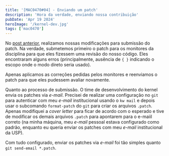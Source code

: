 ```yaml
---
title: '[MAC0470#04] - Enviando um patch'
description: 'Hora da verdade, enviando nossa contribuição'
pubDate: 'Apr 19 2024'
heroImage: '/kernel-dev.jpg'
tags: ['mac0470']
---
```


No [post anterior](/blog/mac0470-03-kernel-contrib-iio), realizamos nossas modificações para submissão do patch. Na verdade, submetemos primeiro o patch para os monitores da disciplina para que eles fizessem uma revisão do nosso código. Eles encontraram alguns erros (principalmente, ausência de `{ }` indicando o escopo onde o modo direto seria usado).

Apenas aplicamos as correções pedidas pelos monitores e reenviamos o patch para que eles pudessem avaliar novamente.

Quanto ao processo de submissão. O time de desenvolvimento do kernel envia os patches via _e-mail_. Precisei de realizar uma configuração no `git` para autenticar com meu _e-mail_ institucional usando o `kw mail` e depois usar o subcomando `format-patch` do `git` para criar os arquivos `.patch`. Apenas modifiquei a _cover letter_ para ficar de acordo com o esperado e tive de modificar os demais arquivos `.patch` para apontarem para o e-maiil correto (na minha máquina, meu _e-mail_ pessoal estava configurado como padrão, enquanto eu queria enviar os patches com meu _e-mail_ institucional da USP).

Com tudo configurado, enviar os patches via _e-mail_ foi tão simples quanto `git send-email *.patch`.
